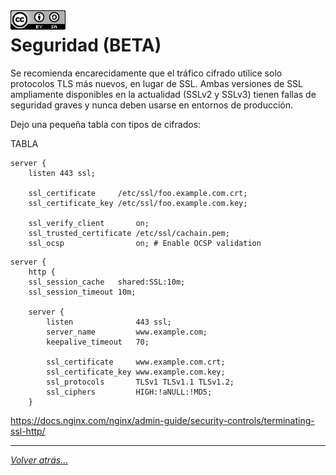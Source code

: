 <img src="../../imagenes/MI-LICENCIA88x31.png" style="float: left; margin-right: 10px;" />

# Seguridad (BETA)

Se recomienda encarecidamente que el tráfico cifrado utilice solo protocolos TLS más nuevos, en lugar de SSL. Ambas versiones de SSL ampliamente disponibles en la actualidad (SSLv2 y SSLv3) tienen fallas de seguridad graves y nunca deben usarse en entornos de producción.

Dejo una pequeña tabla con tipos de cifrados:

TABLA

```nginx
server {
    listen 443 ssl;

    ssl_certificate     /etc/ssl/foo.example.com.crt;
    ssl_certificate_key /etc/ssl/foo.example.com.key;

    ssl_verify_client       on;
    ssl_trusted_certificate /etc/ssl/cachain.pem;
    ssl_ocsp                on; # Enable OCSP validation
```
```nginx
server {
    http {
    ssl_session_cache   shared:SSL:10m;
    ssl_session_timeout 10m;

    server {
        listen              443 ssl;
        server_name         www.example.com;
        keepalive_timeout   70;

        ssl_certificate     www.example.com.crt;
        ssl_certificate_key www.example.com.key;
        ssl_protocols       TLSv1 TLSv1.1 TLSv1.2;
        ssl_ciphers         HIGH:!aNULL:!MD5;
    }
```
https://docs.nginx.com/nginx/admin-guide/security-controls/terminating-ssl-http/
________________________________________
*[Volver atrás...](../CasosPracticos.md)*